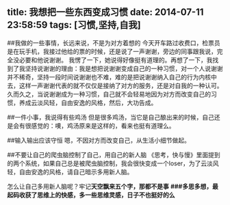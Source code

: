 title: 我想把一些东西变成习惯
date: 2014-07-11 23:58:59
tags: [习惯,坚持,自我]
---

##我做的一些事情，长远来说，不是为对方着想的
今天开车路过收费口，检票员是在玩手机，我接过他给的票的时候，还是说了一声谢谢，旁边的同事跟我说，完全没必要和他说谢谢。
我愣了一下，她说得好像挺有道理的。再想了一下，我找到了我坚持说谢谢的理由：我是想把说谢谢变成自己的一种习惯，对一个人说谢谢并不稀奇，坚持一段时间说谢谢也不难，难的是把说谢谢纳入自己的行为内核中去，这样一声谢谢代表的就不仅仅是接纳了对方的服务，还是对自我的一种认可。久而久之，当说谢谢成为一种习惯，自己就不会轻易地因为对方而改变自己的习惯，养成云淡风轻，自由安逸的风格，然后，大功告成。

##一件小事，我说得有些鸡汤
但是很多鸡汤，当它是自己酿出来的时候，自己还是会有很感觉的：噢，鸡汤原来是这样的，看来也挺有道理么。

##输入输出应该守恒
嗯，不因对方而改变自己，从生活小细节做起。

##不要让自己的爬虫脑控制了自己，用自己的新人脑
《思考，快与慢》里面提到的两个系统，如果自己总是被爬虫脑控制，我会很快变成一个loser，为了云淡风轻，自由安逸的风格，请自己暗示多用新人脑。

怎么让自己多用新人脑呢？牢记**天空飘来五个字，那都不是事**
**###多思多想，最起码收获了思维上的快感，多一些思维灵感，日子不也挺好的么**